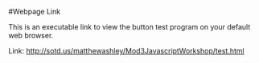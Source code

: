 #Webpage Link

This is an executable link to view the button test program on your default
web browser.

Link: http://sotd.us/matthewashley/Mod3JavascriptWorkshop/test.html

